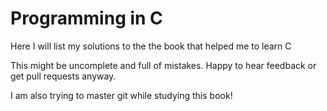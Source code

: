 # Programming in C 
Here I will list my solutions to the the book that helped me to learn C

This might be uncomplete and full of mistakes. 
Happy to hear feedback or get pull requests anyway.

I am also trying to master git while studying this book!
